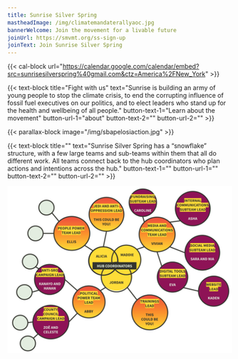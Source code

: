 ```yaml
---
title: Sunrise Silver Spring
mastheadImage: /img/climatemandaterallyaoc.jpg
bannerWelcome: Join the movement for a livable future
joinUrl: https://smvmt.org/ss-sign-up
joinText: Join Sunrise Silver Spring
---
```

{{< cal-block url="https://calendar.google.com/calendar/embed?src=sunrisesilverspring%40gmail.com&ctz=America%2FNew_York" >}}

{{< text-block title="Fight with us" text="Sunrise is building an army of young people to stop the climate crisis, to end the corrupting influence of fossil fuel executives on our politics, and to elect leaders who stand up for the health and wellbeing of all people." button-text-1="Learn about the movement" button-url-1="about" button-text-2="" button-url-2="" >}}

{{< parallax-block image="/img/sbapelosiaction.jpg" >}}

{{< text-block title="" text="Sunrise Silver Spring has a “snowflake” structure, with a few large teams and sub-teams within them that all do different work. All teams connect back to the hub coordinators who plan actions and intentions across the hub." button-text-1="" button-url-1="" button-text-2="" button-url-2="" >}}

![](/img/sunrisehubstructure.png)